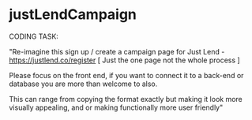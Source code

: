 # justLendCampaign

CODING TASK:

"Re-imagine this sign up  / create a campaign page for Just Lend - https://justlend.co/register
[ Just the one page not the whole process ]

Please focus on the front end, if you want to connect it to a back-end or database you are more than welcome to also.

This can range from copying the format exactly but making it look more visually appealing, and or making functionally more user friendly"
